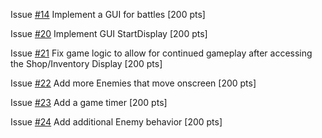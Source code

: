 Issue [#14](https://github.com/UCSB-CS56-Projects/cs56-games-simple-rpg/issues/14) Implement a GUI for battles [200 pts]

Issue [#20](https://github.com/UCSB-CS56-Projects/cs56-games-simple-rpg/issues/20) Implement GUI StartDisplay [200 pts]

Issue [#21](https://github.com/UCSB-CS56-Projects/cs56-games-simple-rpg/issues/21) Fix game logic to allow for continued gameplay after accessing the Shop/Inventory Display [200 pts]

Issue [#22](https://github.com/UCSB-CS56-Projects/cs56-games-simple-rpg/issues/22) Add more Enemies that move onscreen [200 pts]

Issue [#23](https://github.com/UCSB-CS56-Projects/cs56-games-simple-rpg/issues/23) Add a game timer [200 pts]

Issue [#24](https://github.com/UCSB-CS56-Projects/cs56-games-simple-rpg/issues/24) Add additional Enemy behavior [200 pts]
